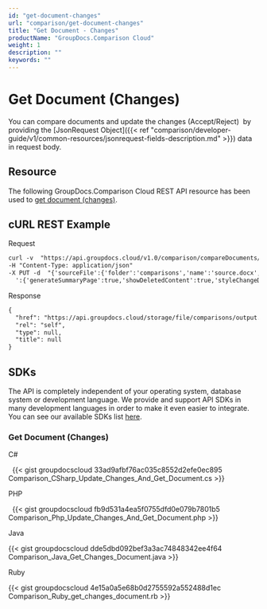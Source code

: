```yaml
---
id: "get-document-changes"
url: "comparison/get-document-changes"
title: "Get Document - Changes"
productName: "GroupDocs.Comparison Cloud"
weight: 1
description: ""
keywords: ""
---
```







# Get Document (Changes) #

You can compare documents and update the changes (Accept/Reject)  by providing the [JsonRequest Object]({{< ref "comparison/developer-guide/v1/common-resources/jsonrequest-fields-description.md" >}}) data in request body.

## Resource ##

The following GroupDocs.Comparison Cloud REST API resource has been used to [get document (changes)](https://apireference.groupdocs.cloud/comparison/#!/Changes/PutChangesDocument).

## cURL REST Example ##





 Request

```html 
curl -v  "https://api.groupdocs.cloud/v1.0/comparison/compareDocuments/changes/update?outPath#comparisons%2Foutput.docx&#x26;appsid#XXXX&#x26;signature#XXX-XX"  
-H "Content-Type: application/json" 
-X PUT -d  "{'sourceFile':{'folder':'comparisons','name':'source.docx','password':''},'targetFiles' [{'folder':'comparisons','name':'target.docx','password':''}],'settings
  ':{'generateSummaryPage':true,'showDeletedContent':true,'styleChangeDetection':true,'insertedItemsStyle':{'color':'Blue','beginSeparatorString':'','endSeparatorString':'','bold':false,'italic':false,'strikeThrough':false},'deletedItemsStyle':{'color':'Red','beginSeparatorString':'','endSeparatorString':'','bold':false,'italic':false,'strikeThrough':false},'styleChangedItemsStyle':{'color':'Green','beginSeparatorString':'','endSeparatorString':'','bold':false,'italic':false,'strikeThrough':false},'wordsSeparatorChars':[],'detailLevel':'Low','useFramesForDelInsElements':false,'calculateComponentCoordinates':false,'markDeletedInsertedContentDeep':false},'changes':[{'id':0,'action':'Accept'},{'id':1,'action':'Reject'}]}"
 ```




 Response

```html 
{
  "href": "https://api.groupdocs.cloud/storage/file/comparisons/output.docx",
  "rel": "self",
  "type": null,
  "title": null
}
 ```






## SDKs ##

The API is completely independent of your operating system, database system or development language. We provide and support API SDKs in many development languages in order to make it even easier to integrate. You can see our available SDKs list [here](https://github.com/groupdocs-comparison-cloud).

### Get Document (Changes) ###





 C#



 
{{< gist groupdocscloud 33ad9afbf76ac035c8552d2efe0ec895 Comparison_CSharp_Update_Changes_And_Get_Document.cs  >}}







 PHP



  
{{< gist groupdocscloud fb9d531a4ea5f0755dfd0e079b7801b5 Comparison_Php_Update_Changes_And_Get_Document.php >}}







 Java




{{< gist groupdocscloud dde5dbd092bef3a3ac74848342ee4f64 Comparison_Java_Get_Changes_Document.java >}}







 Ruby




{{< gist groupdocscloud 4e15a0a5e68b0d2755592a552488d1ec Comparison_Ruby_get_changes_document.rb >}}






